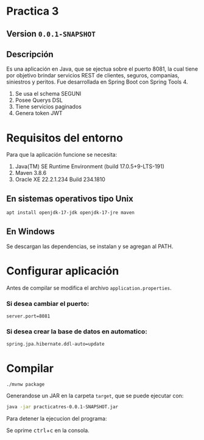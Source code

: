 # Practica 3
## Version `0.0.1-SNAPSHOT`
## Descripción
Es una aplicación en Java, que se ejectua sobre el puerto 8081,
la cual tiene por objetivo brindar servicios REST de clientes,
seguros, companias, siniestros y peritos.
Fue desarrollada en Spring Boot con Spring Tools 4.

1. Se usa el schema SEGUNI
2. Posee Querys DSL
3. Tiene servicios paginados
4. Genera token JWT

# Requisitos del entorno
Para que la aplicación funcione se necesita:
1. Java(TM) SE Runtime Environment (build 17.0.5+9-LTS-191)
2. Maven 3.8.6
3. Oracle XE 22.2.1.234 Build 234.1810

## En sistemas operativos tipo Unix
```sh
apt install openjdk-17-jdk openjdk-17-jre maven
```

## En Windows
Se descargan las dependencias, se instalan y se agregan al PATH.

# Configurar aplicación
Antes de compilar se modifica el archivo `application.properties`.

### Si desea cambiar el puerto:

    server.port=8081

### Si desea crear la base de datos en automatico:

    spring.jpa.hibernate.ddl-auto=update

# Compilar
```
./mvnw package
```

Generandose un JAR en la carpeta `target`, que se puede ejecutar con:
```sh
java -jar practicatres-0.0.1-SNAPSHOT.jar
```

Para detener la ejecucion del programa:

Se oprime <kbd>ctrl</kbd>+<kbd>c</kbd> en la consola.

